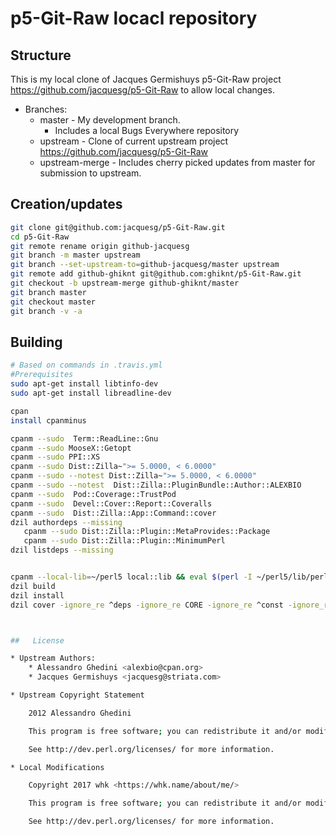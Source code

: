 # p5-Git-Raw locacl repository


## Structure
This is my local clone of Jacques Germishuys p5-Git-Raw project <https://github.com/jacquesg/p5-Git-Raw> to allow local changes.

* Branches:
    * master - My development branch.
        *  Includes a local Bugs Everywhere repository
    * upstream - Clone of current upstream project <https://github.com/jacquesg/p5-Git-Raw>
    * upstream-merge - Includes cherry picked updates from master for submission to upstream.


## Creation/updates

```bash
git clone git@github.com:jacquesg/p5-Git-Raw.git
cd p5-Git-Raw
git remote rename origin github-jacquesg
git branch -m master upstream
git branch --set-upstream-to=github-jacquesg/master upstream
git remote add github-ghiknt git@github.com:ghiknt/p5-Git-Raw.git
git checkout -b upstream-merge github-ghiknt/master
git branch master
git checkout master
git branch -v -a
```

## Building

```bash
# Based on commands in .travis.yml
#Prerequisites
sudo apt-get install libtinfo-dev
sudo apt-get install libreadline-dev 

cpan
install cpanminus

cpanm --sudo  Term::ReadLine::Gnu 
cpanm --sudo MooseX::Getopt
cpanm --sudo PPI::XS
cpanm --sudo Dist::Zilla~">= 5.0000, < 6.0000"
cpanm --sudo --notest Dist::Zilla~">= 5.0000, < 6.0000"
cpanm --sudo --notest  Dist::Zilla::PluginBundle::Author::ALEXBIO
cpanm --sudo  Pod::Coverage::TrustPod
cpanm --sudo  Devel::Cover::Report::Coveralls
cpanm --sudo  Dist::Zilla::App::Command::cover
dzil authordeps --missing
   cpanm --sudo Dist::Zilla::Plugin::MetaProvides::Package
   cpanm --sudo Dist::Zilla::Plugin::MinimumPerl
dzil listdeps --missing


cpanm --local-lib=~/perl5 local::lib && eval $(perl -I ~/perl5/lib/perl5/ -Mlocal::lib)
dzil build
dzil install
dzil cover -ignore_re ^deps -ignore_re CORE -ignore_re ^const -ignore_re curl -test 



##   License

* Upstream Authors:
    * Alessandro Ghedini <alexbio@cpan.org>
    * Jacques Germishuys <jacquesg@striata.com>

* Upstream Copyright Statement

    2012 Alessandro Ghedini

    This program is free software; you can redistribute it and/or modify it under the terms of either: the GNU General Public License as published by the Free Software Foundation; or the Artistic License.

    See http://dev.perl.org/licenses/ for more information.

* Local Modifications

    Copyright 2017 whk <https://whk.name/about/me/>

    This program is free software; you can redistribute it and/or modify it under the terms of either: the GNU General Public License as published by the Free Software Foundation; or the Artistic License.

    See http://dev.perl.org/licenses/ for more information.


